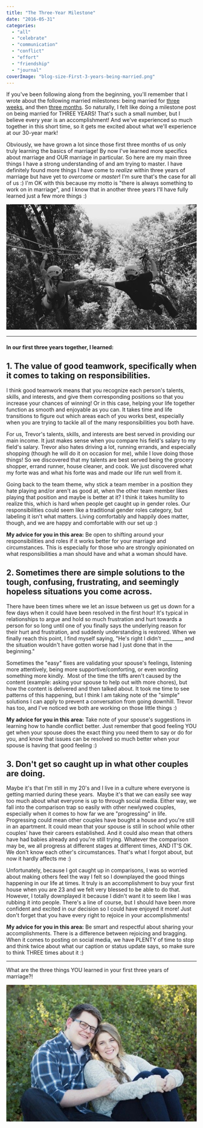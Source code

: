 ```yaml
---
title: "The Three-Year Milestone"
date: "2016-05-31"
categories: 
  - "all"
  - "celebrate"
  - "communication"
  - "conflict"
  - "effort"
  - "friendship"
  - "journal"
coverImage: "blog-size-First-3-years-being-married.png"
---
```


If you've been following along from the beginning, you'll remember that I wrote about the following married milestones: being married for [three weeks](http://freshlymarried.com/the-three-week-milestone/), and then [three months](http://freshlymarried.com/the-three-month-milestone/). So naturally, I felt like doing a milestone post on being married for THREE YEARS! That's such a small number, but I believe every year is an accomplishment! And we've experienced so much together in this short time, so it gets me excited about what we'll experience at our 30-year mark!

Obviously, we have grown a lot since those first three months of us only truly learning the basics of marriage! By now I've learned more specifics about marriage and OUR marriage in particular. So here are my main three things I have a strong understanding of and am trying to master. I have definitely found more things I have come to _realize_ within three years of marriage but have yet to _overcome_ or _master_! I'm sure that's the case for all of us :) I'm OK with this because my motto is "there is always something to work on in marriage", and I know that in another three years I'll have fully learned just a few more things :)

![three things I learned in three years of marriage, newlyweds, being newlyweds, newlyweds for three years, newlywed life, things I learned as a newlywed, lds newlywed life, being a newlywed, things to learn in marriage, progression in marriage, comparisons in marriage, comparing your marriage, simple solutions in marriage, resolutions in marriage, team work in marriage, being a team in marriage, married responsibilities](images/IMG_0519.jpg)

* * *

#### In our first three years together, I learned:

## **1\. The value of good teamwork, specifically when it comes to taking on responsibilities.**

I think good teamwork means that you recognize each person's talents, skills, and interests, and give them corresponding positions so that you increase your chances of winning! Or in this case, helping your life together function as smooth and enjoyable as you can. It takes time and life transitions to figure out which areas each of you works best, especially when you are trying to tackle all of the many responsibilities you both have.

For us, Trevor's talents, skills, and interests are best served in providing our main income. It just makes sense when you compare his field's salary to my field's salary. Trevor also hates driving a lot, running errands, and especially shopping (though he will do it on occasion for me), while I love doing those things! So we discovered that my talents are best served being the grocery shopper, errand runner, house cleaner, and cook. We just discovered what my forte was and what his forte was and made our life run well from it.

Going back to the team theme, why stick a team member in a position they hate playing and/or aren't as good at, when the other team member likes playing that position and maybe is better at it? I think it takes humility to realize this, which is hard when people get caught up in gender roles. Our responsibilities could seem like a traditional gender roles category, but labeling it isn't what matters. Living comfortably and happily does matter, though, and we are happy and comfortable with our set up :)

**My advice for you in this area:** Be open to shifting around your responsibilities and roles if it works better for your marriage and circumstances. This is especially for those who are strongly opinionated on what responsibilities a man should have and what a woman should have.

## **2\. Sometimes there are simple solutions to the tough, confusing, frustrating, and seemingly hopeless situations you come across.**

There have been times where we let an issue between us get us down for a few days when it could have been resolved in the first hour! It's typical in relationships to argue and hold so much frustration and hurt towards a person for so long until one of you finally says the underlying reason for their hurt and frustration, and suddenly understanding is restored. When we finally reach this point, I find myself saying, "He's right I didn't \_\_\_\_\_\_\_\_, and the situation wouldn't have gotten worse had I just done that in the beginning."

Sometimes the "easy" fixes are validating your spouse's feelings, listening more attentively, being more supportive/comforting, or even wording something more kindly.  Most of the time the tiffs aren't caused by the content (example: asking your spouse to help out with more chores), but how the content is delivered and then talked about. It took me time to see patterns of this happening, but I think I am taking note of the "simple" solutions I can apply to prevent a conversation from going downhill. Trevor has too, and I've noticed we both are working on those little things :)

**My advice for you in this area:** Take note of your spouse's suggestions in learning how to handle conflict better. Just remember that good feeling YOU get when your spouse does the exact thing you need them to say or do for you, and know that issues can be resolved so much better when your spouse is having that good feeling :)

## **3\. Don't get so caught up in what other couples are doing.**

Maybe it's that I'm still in my 20's and I live in a culture where everyone is getting married during these years.  Maybe it's that we can easily see way too much about what everyone is up to through social media. Either way, we fall into the comparison trap so easily with other newlywed couples, especially when it comes to how far we are "progressing" in life. Progressing could mean other couples have bought a house and you're still in an apartment. It could mean that your spouse is still in school while other couples' have their careers established. And it could also mean that others have had babies already and you're still trying. Whatever the comparison may be, we all progress at different stages at different times, AND IT'S OK. We don't know each other's circumstances. That's what I forgot about, but now it hardly affects me :)

Unfortunately, because I got caught up in comparisons, I was so worried about making others feel the way I felt so I downplayed the good things happening in our life at times. It truly is an accomplishment to buy your first house when you are 23 and we felt very blessed to be able to do that. However, I totally downplayed it because I didn't want it to seem like I was rubbing it into people. There's a line of course, but I should have been more confident and excited in our decision so I could have enjoyed it more! Just don't forget that you have every right to rejoice in your accomplishments!

**My advice for you in this area:** Be smart and respectful about sharing your accomplishments. There is a difference between rejoicing and bragging. When it comes to posting on social media, we have PLENTY of time to stop and think twice about what our caption or status update says, so make sure to think THREE times about it :)

* * *

What are the three things YOU learned in your first three years of marriage?!

![three things I learned in three years of marriage, newlyweds, being newlyweds, newlyweds for three years, newlywed life, things I learned as a newlywed, lds newlywed life, being a newlywed, things to learn in marriage, progression in marriage, comparisons in marriage, comparing your marriage, simple solutions in marriage, resolutions in marriage, team work in marriage, being a team in marriage, married responsibilities](images/762A3092-1-Edit-1.jpg)
